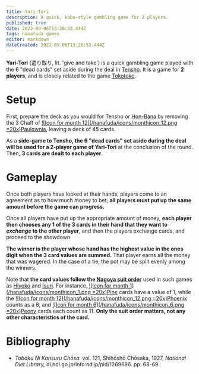 ```yaml
---
title: Yari-Tori
description: A quick, kabu-style gambling game for 2 players.
published: true
date: 2022-09-06T13:26:52.444Z
tags: hanafuda games
editor: markdown
dateCreated: 2022-09-06T13:26:52.444Z
---
```


**Yari-Tori** (遣り取り, lit. 'give and take') is a quick gambling game played with the 6 "dead cards" set aside during the deal in [Tensho](/en/hanafuda/games/tensho). It is a game for **2 players**, and is closely related to the game [Tokotoko](/en/hanafuda/games/tokotoko).

# Setup
First, prepare the deck as you would for Tensho or [Hon-Bana](/en/hanafuda/games/honbana) by removing the 3 Chaff of [![Icon for month 12](/hanafuda/icons/monthicon_12.png =20x)Paulownia](/en/hanafuda/suits/paulownia), leaving a deck of 45 cards. 

As a **side-game to Tensho, the 6 "dead cards" set aside during the deal will be used for a 2-player game of Yari-Tori** at the conclusion of the round. Then, **3 cards are dealt to each player**.
# Gameplay
Once both players have looked at their hands, players come to an agreement as to how much money to bet; **all players must put up the same amount before the game can progress.**

Once all players have put up the appropriate amount of money, **each player then chooses any 1 of the 3 cards in their hand that they want to *exchange* to the other player**, and then the players exchange cards, and proceed to the showdown.

**The winner is the player whose hand has the highest value in the ones digit when the 3 card values are summed.** That player earns all the money that was wagered. In the case of a tie, the pot may be split evenly among the winners.

Note that **the card values follow the [Nagoya suit order](/en/hanafuda/suits#arrangement-of-suits)** used in such games as [Hiyoko](/en/hanafuda/games/hiyoko) and [Isuri](/en/hanafuda/games/hiyoko#isuri-hiyoko-variant). For instance, [![Icon for month 1](/hanafuda/icons/monthicon_1.png =20x)Pine](/en/hanafuda/suits/pine) cards have a value of 1, while the [![Icon for month 12](/hanafuda/icons/monthicon_12.png =20x)Phoenix](/en/hanafuda/suits/paulownia) counts as a 6, and [![Icon for month 6](/hanafuda/icons/monthicon_6.png =20x)Peony](/en/hanafuda/suits/peony) cards each count as 11. **Only the suit order matters, not any other characteristics of the card.**

# Bibliography
- *Tobaku Ni Kansuru Chōsa.* vol. 121, Shihōshō Chōsaka, 1927, *National Diet Library,* dl.ndl.go.jp/info:ndljp/pid/1269696. pp. 68-69.